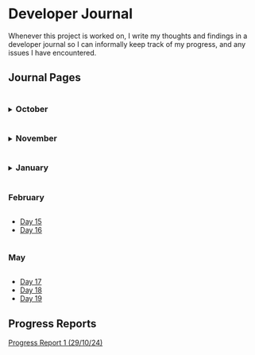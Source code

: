 # Developer Journal
Whenever this project is worked on, I write my thoughts and findings in a developer journal so I can informally keep track of my progress, and any issues I have encountered.

## Journal Pages
<details>
<summary><h3  style="display:inline-block">October</h3></summary>

- [Day 1](./october/24_10_02.md)
- [Day 2](./october/24_10_09.md)
- [Day 3](./october/24_10_10.md)
- [Day 4](./october/24_10_17.md)
- [Day 5](./october/24_10_18.md)
- [Day 6](./october/24_10_23.md)
- [Day 7](./october/24_10_24.md)
- [Day 8](./october/24_10_31.md)

</details>

<details>
<summary><h3  style="display:inline-block">November</h3></summary>

- [Day 9](./november/24_11_08.md)
- [Day 10](./november/24_11_12.md)
- [Day 11](./november/24_11_22.md)
- [Day 12](./november/24_11_28.md)

</details>
<details>
<summary><h3  style="display:inline-block">January</h3></summary>

- [Day 13](./january/25_01_15.md)
- [Day 14](./january/25_01_29.md)
</details>

<summary><h3  style="display:inline-block">February</h3></summary>

- [Day 15](./february/25_02_06.md)
- [Day 16](./february/25_02_25.md)
</details>

<summary><h3  style="display:inline-block">May</h3></summary>

- [Day 17](./may/25_05_14.md)
- [Day 18](./may/25_05_15.md)
- [Day 19](./may/25_05_18.md)
</details>

## Progress Reports
[Progress Report 1 (29/10/24)](./SitRep-29-10-24.ipynb)
